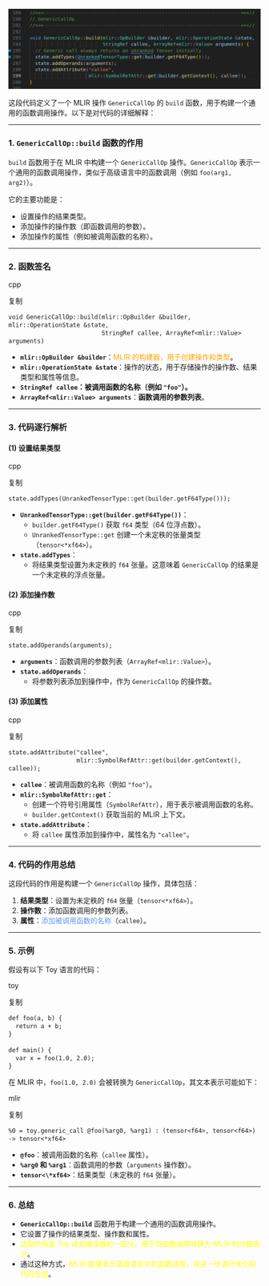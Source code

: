 ![image-20250206145856832](./img\image-20250206145856832.png)



这段代码定义了一个 MLIR 操作 `GenericCallOp` 的 `build` 函数，用于构建一个通用的函数调用操作。以下是对代码的详细解释：

------

### 1. **`GenericCallOp::build` 函数的作用**

`build` 函数用于在 MLIR 中构建一个 `GenericCallOp` 操作。`GenericCallOp` 表示一个通用的函数调用操作，类似于高级语言中的函数调用（例如 `foo(arg1, arg2)`）。

它的主要功能是：

- 设置操作的结果类型。
- 添加操作的操作数（即函数调用的参数）。
- 添加操作的属性（例如被调用函数的名称）。

------

### 2. **函数签名**

cpp

复制

```
void GenericCallOp::build(mlir::OpBuilder &builder, mlir::OperationState &state,
                          StringRef callee, ArrayRef<mlir::Value> arguments)
```

- **`mlir::OpBuilder &builder`**：<font color='orange'>MLIR 的构建器，用于创建操作和类型</font>。
- **`mlir::OperationState &state`**：操作的状态，用于存储操作的操作数、结果类型和属性等信息。
- **`StringRef callee`：被调用函数的名称（例如 `"foo"`）。**
- **`ArrayRef<mlir::Value> arguments`**：**函数调用的参数列表**。

------

### 3. **代码逐行解析**

#### (1) 设置结果类型

cpp

复制

```
state.addTypes(UnrankedTensorType::get(builder.getF64Type()));
```

- **`UnrankedTensorType::get(builder.getF64Type())`**：
  - `builder.getF64Type()` 获取 `f64` 类型（64 位浮点数）。
  - `UnrankedTensorType::get` 创建一个未定秩的张量类型（`tensor<*xf64>`）。
- **`state.addTypes`**：
  - 将结果类型设置为未定秩的 `f64` 张量。这意味着 `GenericCallOp` 的结果是一个未定秩的浮点张量。

#### (2) 添加操作数

cpp

复制

```
state.addOperands(arguments);
```

- **`arguments`**：函数调用的参数列表（`ArrayRef<mlir::Value>`）。
- **`state.addOperands`**：
  - 将参数列表添加到操作中，作为 `GenericCallOp` 的操作数。

#### (3) 添加属性

cpp

复制

```
state.addAttribute("callee",
                   mlir::SymbolRefAttr::get(builder.getContext(), callee));
```

- **`callee`**：被调用函数的名称（例如 `"foo"`）。
- **`mlir::SymbolRefAttr::get`**：
  - 创建一个符号引用属性（`SymbolRefAttr`），用于表示被调用函数的名称。
  - `builder.getContext()` 获取当前的 MLIR 上下文。
- **`state.addAttribute`**：
  - 将 `callee` 属性添加到操作中，属性名为 `"callee"`。

------

### 4. **代码的作用总结**

这段代码的作用是构建一个 `GenericCallOp` 操作，具体包括：

1. **结果类型**：设置为未定秩的 `f64` 张量（`tensor<*xf64>`）。
2. **操作数**：添加函数调用的参数列表。
3. **属性**：<font color='cornflowerblue'>添加被调用函数的名称</font>（`callee`）。

------

### 5. **示例**

假设有以下 Toy 语言的代码：

toy

复制

```
def foo(a, b) {
  return a + b;
}

def main() {
  var x = foo(1.0, 2.0);
}
```

在 MLIR 中，`foo(1.0, 2.0)` 会被转换为 `GenericCallOp`，其文本表示可能如下：

mlir

复制

```
%0 = toy.generic_call @foo(%arg0, %arg1) : (tensor<f64>, tensor<f64>) -> tensor<*xf64>
```

- **`@foo`**：被调用函数的名称（`callee` 属性）。
- **`%arg0` 和 `%arg1`**：函数调用的参数（`arguments` 操作数）。
- **`tensor<\*xf64>`**：结果类型（未定秩的 `f64` 张量）。

------

### 6. **总结**

- **`GenericCallOp::build`** 函数用于构建一个通用的函数调用操作。
- 它设置了操作的结果类型、操作数和属性。
- <font color='yellow'>这段代码是 Toy 语言编译器的一部分，用于将函数调用转换为 MLIR 的内部表示</font>。
- 通过这种方式，<font color='yellow'>MLIR 能够表示高级语言中的函数调用，并进一步进行优化和代码生成</font>。